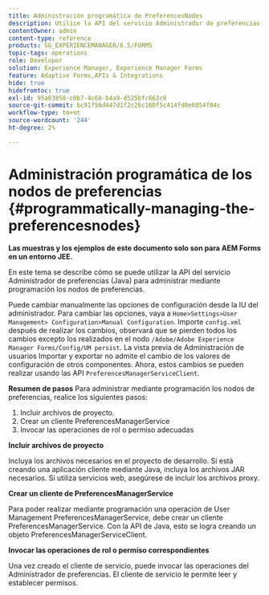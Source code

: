 ```yaml
---
title: Administración programática de PreferencesNodes
description: Utilice la API del servicio Administrador de preferencias (Java) para administrar mediante programación los nodos de preferencias.
contentOwner: admin
content-type: reference
products: SG_EXPERIENCEMANAGER/6.5/FORMS
topic-tags: operations
role: Developer
solution: Experience Manager, Experience Manager Forms
feature: Adaptive Forms,APIs & Integrations
hide: true
hidefromtoc: true
exl-id: 95a83858-c0b7-4c68-b4a9-d525bfc663c0
source-git-commit: bc91f56d447d1f2c26c160f5c414fd0e6054f84c
workflow-type: tm+mt
source-wordcount: '244'
ht-degree: 2%

---
```


# Administración programática de los nodos de preferencias {#programmatically-managing-the-preferencesnodes}

**Las muestras y los ejemplos de este documento solo son para AEM Forms en un entorno JEE.**

En este tema se describe cómo se puede utilizar la API del servicio Administrador de preferencias (Java) para administrar mediante programación los nodos de preferencias.

Puede cambiar manualmente las opciones de configuración desde la IU del administrador. Para cambiar las opciones, vaya a `Home>Settings>User Management> Configuration>Manual Configuration`. Importe `config.xml` después de realizar los cambios, observará que se pierden todos los cambios excepto los realizados en el nodo `/Adobe/Adobe Experience Manager Forms/Config/UM persist`. La vista previa de Administración de usuarios Importar y exportar no admite el cambio de los valores de configuración de otros componentes. Ahora, estos cambios se pueden realizar usando las API `PreferencesManagerServiceClient`.

**Resumen de pasos** Para administrar mediante programación los nodos de preferencias, realice los siguientes pasos:

1. Incluir archivos de proyecto.
1. Crear un cliente PreferencesManagerService
1. Invocar las operaciones de rol o permiso adecuadas

**Incluir archivos de proyecto**

Incluya los archivos necesarios en el proyecto de desarrollo. Si está creando una aplicación cliente mediante Java, incluya los archivos JAR necesarios. Si utiliza servicios web, asegúrese de incluir los archivos proxy.

**Crear un cliente de PreferencesManagerService**

Para poder realizar mediante programación una operación de User Management PreferencesManagerService, debe crear un cliente PreferencesManagerService. Con la API de Java, esto se logra creando un objeto PreferencesManagerServiceClient.

**Invocar las operaciones de rol o permiso correspondientes**

Una vez creado el cliente de servicio, puede invocar las operaciones del Administrador de preferencias. El cliente de servicio le permite leer y establecer permisos.
